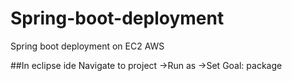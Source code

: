 # Spring-boot-deployment
Spring boot deployment on EC2 AWS

##In eclipse ide
Navigate to project
	->Run as
	->Set Goal: package

